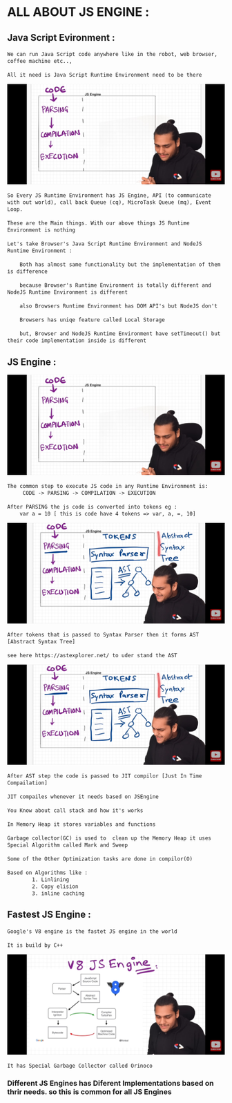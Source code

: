 # ALL ABOUT JS ENGINE : 

## Java Script Evironment : 

    We can run Java Script code anywhere like in the robot, web browser, coffee machine etc..,

    All it need is Java Script Runtime Environment need to be there

  ![](https://github.com/Ranjith54321/JavaScript/blob/main/Pillar/JSEngine/images/steps.jpg)

    So Every JS Runtime Environment has JS Engine, API (to communicate with out world), call back Queue (cq), MicroTask Queue (mq), Event Loop.

    These are the Main things. With our above things JS Runtime Environment is nothing 

    Let's take Browser's Java Script Runtime Environment and NodeJS Runtime Environment :

        Both has almost same functionality but the implementation of them is difference 

        because Browser's Runtime Environment is totally different and NodeJS Runtime Environment is different

        also Browsers Runtime Environment has DOM API's but NodeJS don't

        Browsers has uniqe feature called Local Storage 

        but, Browser and NodeJS Runtime Environment have setTimeout() but their code implementation inside is different

## JS Engine : 

   ![](https://github.com/Ranjith54321/JavaScript/blob/main/Pillar/JSEngine/images/steps.jpg)

    The common step to execute JS code in any Runtime Environment is:
         CODE -> PARSING -> COMPILATION -> EXECUTION

    After PARSING the js code is converted into tokens eg :
        var a = 10 [ this is code have 4 tokens => var, a, =, 10] 
    
   ![](https://github.com/Ranjith54321/JavaScript/blob/main/Pillar/JSEngine/images/ast.jpg)

    After tokens that is passed to Syntax Parser then it forms AST [Abstract Syntax Tree]

    see here https://astexplorer.net/ to uder stand the AST 

   ![](https://github.com/Ranjith54321/JavaScript/blob/main/Pillar/JSEngine/images/ast.jpg)

    After AST step the code is passed to JIT compilor [Just In Time Compailation]

    JIT compailes whenever it needs based on JSEngine 

    You Know about call stack and how it's works

    In Memory Heap it stores variables and functions

    Garbage collector(GC) is used to  clean up the Memory Heap it uses Special Algorithm called Mark and Sweep

    Some of the Other Optimization tasks are done in compilor(O)

    Based on Algorithms like :
            1. Linlining
            2. Copy elision
            3. inline caching

    
## Fastest JS Engine :

    Google's V8 engine is the fastet JS engine in the world

    It is build by C++

   ![](https://github.com/Ranjith54321/JavaScript/blob/main/Pillar/JSEngine/images/v8.jpg)

    It has Special Garbage Collector called Orinoco


### Different JS Engines has Diferent Implementations based on thrir needs. so this is common for all JS Engines 
